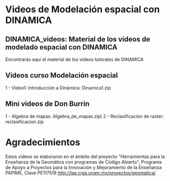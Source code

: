 # Videos de Modelación espacial con DINAMICA
## DINAMICA_videos: Material de los videos de modelado espacial con DINAMICA
Encontrarás aqui el material de los videos tutorales de DINAMICA

## Videos curso Modelación espacial
1 - Video1: Introducción a Dinámica: Dinamica1.zip


## Mini videos de Don Burrin
1 - Algebra de mapas: Algebra_de_mapas.zip\\
2 - Reclasificación de raster: reclasificacion.zip

# Agradecimientos
Estos videos se elaboraron en el ámbito del proyecto "Herramientas para la Enseñanza de la Geomática con programas de Código Abierto", Programa de Apoyo a Proyectos para la Innovación y Mejoramiento de la Enseñanza PAPIME, Clave PE117519 http://lae.ciga.unam.mx/proyectos/geomatica/
